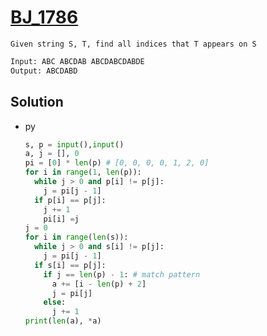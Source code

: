 # [BJ_1786](https://acmicpc.net/problem/1786)

```en
Given string S, T, find all indices that T appears on S
```

```txt
Input: ABC ABCDAB ABCDABCDABDE
Output: ABCDABD
```

## Solution

* py

  ```py
  s, p = input(),input()
  a, j = [], 0
  pi = [0] * len(p) # [0, 0, 0, 0, 1, 2, 0]
  for i in range(1, len(p)):
    while j > 0 and p[i] != p[j]:
      j = pi[j - 1]
    if p[i] == p[j]:
      j += 1
      pi[i] =j
  j = 0
  for i in range(len(s)):
    while j > 0 and s[i] != p[j]:
      j = pi[j - 1]
    if s[i] == p[j]:
      if j == len(p) - 1: # match pattern
        a += [i - len(p) + 2]
        j = pi[j]
      else:
        j += 1
  print(len(a), *a)
  ```
